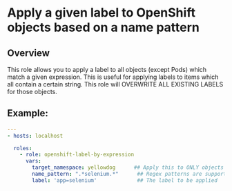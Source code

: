 # Apply a given label to OpenShift objects based on a name pattern

## Overview
This role allows you to apply a label to all objects (except Pods) which match a given expression. This is useful for applying
labels to items which all contain a certain string. This role will OVERWRITE ALL EXISTING LABELS for those objects.

## Example:
```yaml
---
- hosts: localhost

  roles:
    - role: openshift-label-by-expression
      vars:
        target_namespace: yellowdog      ## Apply this to ONLY objects in the specified namespace
        name_pattern: ".*selenium.*"      ## Regex patterns are supported
        label: 'app=selenium'             ## The label to be applied
```
